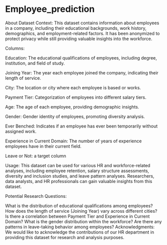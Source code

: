 # Employee_prediction
About Dataset
Context:
This dataset contains information about employees in a company, including their educational backgrounds, work history, demographics, and employment-related factors. It has been anonymized to protect privacy while still providing valuable insights into the workforce.

Columns:

Education: The educational qualifications of employees, including degree, institution, and field of study.

Joining Year: The year each employee joined the company, indicating their length of service.

City: The location or city where each employee is based or works.

Payment Tier: Categorization of employees into different salary tiers.

Age: The age of each employee, providing demographic insights.

Gender: Gender identity of employees, promoting diversity analysis.

Ever Benched: Indicates if an employee has ever been temporarily without assigned work.

Experience in Current Domain: The number of years of experience employees have in their current field.

Leave or Not: a target column

Usage:
This dataset can be used for various HR and workforce-related analyses, including employee retention, salary structure assessments, diversity and inclusion studies, and leave pattern analyses. Researchers, data analysts, and HR professionals can gain valuable insights from this dataset.

Potential Research Questions:

What is the distribution of educational qualifications among employees?
How does the length of service (Joining Year) vary across different cities?
Is there a correlation between Payment Tier and Experience in Current Domain?
What is the gender distribution within the workforce?
Are there any patterns in leave-taking behavior among employees?
Acknowledgments:
We would like to acknowledge the contributions of our HR department in providing this dataset for research and analysis purposes.




